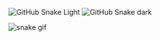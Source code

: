 <!-- ### Hi there 👋 -->

<!--
**anonimuslim/anonimuslim** is a ✨ _special_ ✨ repository because its `README.md` (this file) appears on your GitHub profile.

Here are some ideas to get you started:

- 🔭 I’m currently working on ...
- 🌱 I’m currently learning ...
- 👯 I’m looking to collaborate on ...
- 🤔 I’m looking for help with ...
- 💬 Ask me about ...
- 📫 How to reach me: ...
- 😄 Pronouns: ...
- ⚡ Fun fact: ...
-->

<!-- yang atas adalah generate asli dari github -->
![GitHub Snake Light](github-snake.svg#gh-light-mode-only)
![GitHub Snake dark](github-snake-dark.svg#gh-dark-mode-only)

![snake gif](https://github.com/YOUR_USERNAME/YOUR_USERNAME/blob/output/github-contribution-grid-snake.gif)
